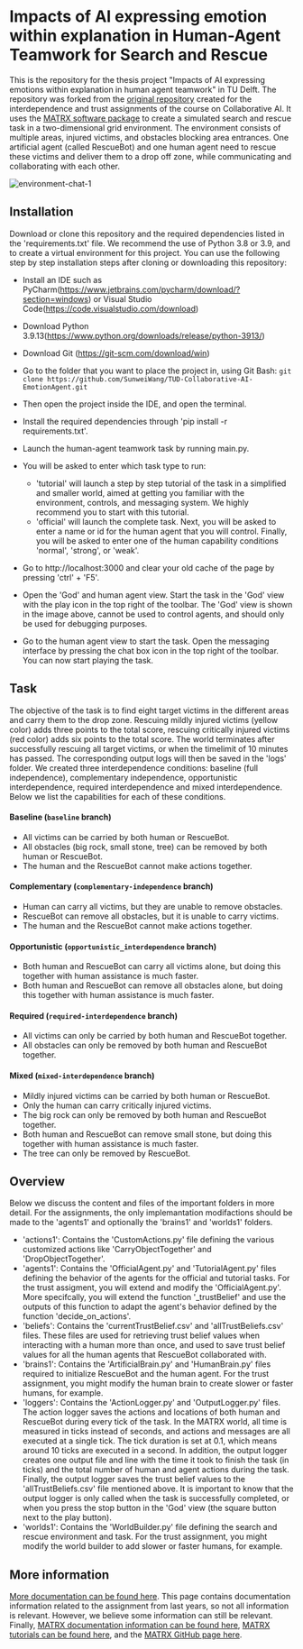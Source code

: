 # Impacts of AI expressing emotion within explanation in Human-Agent Teamwork for Search and Rescue
This is the repository for the thesis project "Impacts of AI expressing emotions within explanation in human agent teamwork" in TU Delft. The repository was forked from the [original repository](https://github.com/rsverhagen94/TUD-Collaborative-AI-2023) created for the interdependence and trust assignments of the course on Collaborative AI. It uses the [MATRX software package](https://matrx-software.com/) to create a simulated search and rescue task in a two-dimensional grid environment. The environment consists of multiple areas, injured victims, and obstacles blocking area entrances. One artificial agent (called RescueBot) and one human agent need to rescue these victims and deliver them to a drop off zone, while communicating and collaborating with each other.

![environment-chat-1](https://user-images.githubusercontent.com/54837051/204800699-89ed7159-d329-4f95-8441-acb601ff90a5.png)

## Installation
Download or clone this repository and the required dependencies listed in the 'requirements.txt' file. We recommend the use of Python 3.8 or 3.9, and to create a virtual environment for this project. You can use the following step by step installation steps after cloning or downloading this repository:
- Install an IDE such as PyCharm(https://www.jetbrains.com/pycharm/download/?section=windows) or Visual Studio Code(https://code.visualstudio.com/download)
- Download Python 3.9.13(https://www.python.org/downloads/release/python-3913/) 
- Download Git (https://git-scm.com/download/win)
- Go to the folder that you want to place the project in, using Git Bash: `git clone https://github.com/SunweiWang/TUD-Collaborative-AI-EmotionAgent.git`
- Then open the project inside the IDE, and open the terminal.

- Install the required dependencies through 'pip install -r requirements.txt'. 
- Launch the human-agent teamwork task by running main.py.
- You will be asked to enter which task type to run: 
  - 'tutorial' will launch a step by step tutorial of the task in a simplified and smaller world, aimed at getting you familiar with the environment, controls, and messaging system. We highly recommend you to start with this tutorial.
  - 'official' will launch the complete task. Next, you will be asked to enter a name or id for the human agent that you will control. Finally, you will be asked to enter one of the human capability conditions 'normal', 'strong', or 'weak'. 
- Go to http://localhost:3000 and clear your old cache of the page by pressing 'ctrl' + 'F5'.
- Open the 'God' and human agent view. Start the task in the 'God' view with the play icon in the top right of the toolbar. The 'God' view is shown in the image above, cannot be used to control agents, and should only be used for debugging purposes. 
- Go to the human agent view to start the task. Open the messaging interface by pressing the chat box icon in the top right of the toolbar. You can now start playing the task.

## Task
The objective of the task is to find eight target victims in the different areas and carry them to the drop zone. Rescuing mildly injured victims (yellow color) adds three points to the total score, rescuing critically injured victims (red color) adds six points to the total score. The world terminates after successfully rescuing all target victims, or when the timelimit of 10 minutes has passed. The corresponding output logs will then be saved in the 'logs' folder. We created three interdependence conditions: baseline (full independence), complementary independence, opportunistic interdependence, required interdependence and mixed interdependence. Below we list the capabilities for each of these conditions.
#### Baseline (`baseline` branch)
- All victims can be carried by both human or RescueBot. 
- All obstacles (big rock, small stone, tree) can be removed by both human or RescueBot.
- The human and the RescueBot cannot make actions together.

#### Complementary (`complementary-independence` branch)
- Human can carry all victims, but they are unable to remove obstacles. 
- RescueBot can remove all obstacles, but it is unable to carry victims.
- The human and the RescueBot cannot make actions together.

#### Opportunistic (`opportunistic_interdependence` branch)
- Both human and RescueBot can carry all victims alone, but doing this together with human assistance is much faster.
- Both human and RescueBot can remove all obstacles alone, but doing this together with human assistance is much faster.

#### Required (`required-interdependence` branch)
- All victims can only be carried by both human and RescueBot together.
- All obstacles can only be removed by both human and RescueBot together.

#### Mixed (`mixed-interdependence` branch)
- Mildly injured victims can be carried by both human or RescueBot. 
- Only the human can carry critically injured victims.
- The big rock can only be removed by both human and RescueBot together.
- Both human and RescueBot can remove small stone, but doing this together with human assistance is much faster.
- The tree can only be removed by RescueBot.


## Overview
Below we discuss the content and files of the important folders in more detail. For the assignments, the only implemantation modifactions should be made to the 'agents1' and optionally the 'brains1' and 'worlds1' folders.
- 'actions1': Contains the 'CustomActions.py' file defining the various customized actions like 'CarryObjectTogether' and 'DropObjectTogether'.
- 'agents1': Contains the 'OfficialAgent.py' and 'TutorialAgent.py' files defining the behavior of the agents for the official and tutorial tasks. For the trust assigment, you will extend and modify the 'OfficialAgent.py'. More specifcally, you will extend the function '_trustBelief' and use the outputs of this function to adapt the agent's behavior defined by the function 'decide_on_actions'. 
- 'beliefs': Contains the 'currentTrustBelief.csv' and 'allTrustBeliefs.csv' files. These files are used for retrieving trust belief values when interacting with a human more than once, and used to save trust belief values for all the human agents that RescueBot collaborated with. 
- 'brains1': Contains the 'ArtificialBrain.py' and 'HumanBrain.py' files required to initialize RescueBot and the human agent. For the trust assignment, you might modify the human brain to create slower or faster humans, for example.
- 'loggers': Contains the 'ActionLogger.py' and 'OutputLogger.py' files. The action logger saves the actions and locations of both human and RescueBot during every tick of the task. In the MATRX world, all time is measured in ticks instead of seconds, and actions and messages are all executed at a single tick. The tick duration is set at 0.1, which means around 10 ticks are executed in a second. In addition, the output logger creates one output file and line with the time it took to finish the task (in ticks) and the total number of human and agent actions during the task. Finally, the output logger saves the trust belief values to the 'allTrustBeliefs.csv' file mentioned above. It is important to know that the output logger is only called when the task is successfully completed, or when you press the stop button in the 'God' view (the square button next to the play button). 
- 'worlds1': Contains the 'WorldBuilder.py' file defining the search and rescue environment and task. For the trust assignment, you might modify the world builder to add slower or faster humans, for example. 

## More information
[More documentation can be found here](https://tracinsy.ewi.tudelft.nl/pubtrac/BW4T-Matrx-CollaborativeAI/wiki). This page contains documentation information related to the assignment from last years, so not all information is relevant. However, we believe some information can still be relevant. Finally, [MATRX documentation information can be found here](http://docs.matrx-software.com/en/master/), [MATRX tutorials can be found here](https://matrx-software.com/tutorials/), and the [MATRX GitHub page here](https://github.com/matrx-software/matrx).
